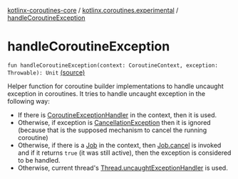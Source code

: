 [kotlinx-coroutines-core](../index.md) / [kotlinx.coroutines.experimental](index.md) / [handleCoroutineException](.)

# handleCoroutineException

`fun handleCoroutineException(context: CoroutineContext, exception: Throwable): Unit` [(source)](http://github.com/kotlin/kotlinx.coroutines/tree/master/kotlinx-coroutines-core/src/main/kotlin/kotlinx/coroutines/experimental/CoroutineExceptionHandler.kt#L32)

Helper function for coroutine builder implementations to handle uncaught exception in coroutines.
It tries to handle uncaught exception in the following way:

* If there is [CoroutineExceptionHandler](-coroutine-exception-handler/index.md) in the context, then it is used.
* Otherwise, if exception is [CancellationException](-cancellation-exception.md) then it is ignored
(because that is the supposed mechanism to cancel the running coroutine)
* Otherwise, if there is a [Job](-job/index.md) in the context, then [Job.cancel](-job/cancel.md) is invoked and if it
returns `true` (it was still active), then the exception is considered to be handled.
* Otherwise, current thread's [Thread.uncaughtExceptionHandler](#) is used.
